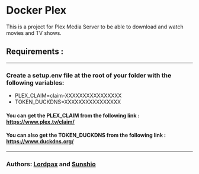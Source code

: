 # Docker Plex 

This is a project for Plex Media Server to be able to download and watch movies and TV shows.

## Requirements :

---
### Create a setup.env file at the root of your folder with the following variables:
 - PLEX_CLAIM=claim-XXXXXXXXXXXXXXXX
 - TOKEN_DUCKDNS=XXXXXXXXXXXXXXXX

#### You can get the PLEX_CLAIM from the following link : https://www.plex.tv/claim/
#### You can also get the TOKEN_DUCKDNS from the following link : https://www.duckdns.org/

----

### Authors: [Lordpax](https://github.com/LordPax) and [Sunshio](https://github.com/Pietrucci-Blacher)